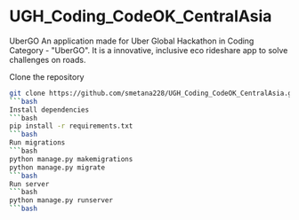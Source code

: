 # UGH_Coding_CodeOK_CentralAsia
UberGO
An application made for Uber Global Hackathon in Coding Category - "UberGO". It is a innovative, inclusive eco rideshare app to solve challenges on roads. 

Clone the repository
```bash
git clone https://github.com/smetana228/UGH_Coding_CodeOK_CentralAsia.git
```bash
Install dependencies
```bash
pip install -r requirements.txt
```bash
Run migrations
```bash
python manage.py makemigrations
python manage.py migrate
```bash
Run server
```bash
python manage.py runserver
```bash




